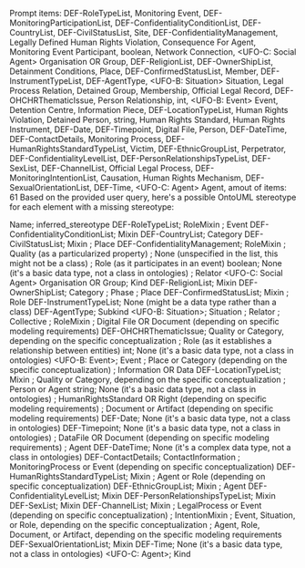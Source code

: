 Prompt items: 
DEF-RoleTypeList, <Monitoring Event> Monitoring Event, DEF-MonitoringParticipationList, DEF-ConfidentialityConditionList, DEF-CountryList, DEF-CivilStatusList, <Site> Site, DEF-ConfidentialityManagement, <Legally Defined Human Rights Violation> Legally Defined Human Rights Violation, <Consequence For Agent> Consequence For Agent, <Monitoring Action Participant> Monitoring Event Participant, boolean, <Network Connection> Network Connection, <UFO-C: Social Agent> Organisation OR Group, DEF-ReligionList, DEF-OwnerShipList, <Detainment Conditions> Detainment Conditions, <Place> Place, DEF-ConfirmedStatusList, <Organisation Member> Member, DEF-InstrumentTypeList, DEF-AgentType, <UFO-B: Situation> Situation, <Legal Process Relation> Legal Process Relation, <Detained Group> Detained Group, <Membership> Membership, <Official Legal Record> Official Legal Record, DEF-OHCHRThematicIssue, <Person Relationship> Person Relationship, int, <UFO-B: Event> Event, <Detention Centre> Detention Centre, <Information Piece> Information Piece, DEF-LocationTypeList, <Human Rights Violation> Human Rights Violation, <Detained Person> Detained Person, string, <Human Rights Standard> Human Rights Standard, <Human Rights Instrument> Human Rights Instrument, DEF-Date, DEF-Timepoint, <Digital File> Digital File, <Natural Person> Person, DEF-DateTime, DEF-ContactDetails, <Monitoring Process> Monitoring Process, DEF-HumanRightsStandardTypeList, <Victim> Victim, DEF-EthnicGroupList, <Perpetrator> Perpetrator, DEF-ConfidentialityLevelList, DEF-PersonRelationshipsTypeList, DEF-SexList, DEF-ChannelList, <Official Legal Process> Official Legal Process, DEF-MonitoringIntentionList, <Causation> Causation, <Human Rights Mechanism> Human Rights Mechanism, DEF-SexualOrientationList, DEF-Time, <UFO-C: Agent> Agent, 
amout of items: 61
 Based on the provided user query, here's a possible OntoUML stereotype for each element with a missing stereotype:

Name; inferred_stereotype
DEF-RoleTypeList; RoleMixin
<Monitoring Event>; Event
DEF-ConfidentialityConditionList; Mixin
DEF-CountryList; Category
DEF-CivilStatusList; Mixin
<Site>; Place
DEF-ConfidentialityManagement; RoleMixin
<Legally Defined Human Rights Violation>; Quality (as a particularized property)
<Consequence For Agent>; None (unspecified in the list, this might not be a class)
<Monitoring Action Participant>; Role (as it participates in an event)
boolean; None (it's a basic data type, not a class in ontologies)
<Network Connection>; Relator
<UFO-C: Social Agent> Organisation OR Group; Kind
DEF-ReligionList; Mixin
DEF-OwnerShipList; Category
<Detainment Conditions>; Phase
<Place>; Place
DEF-ConfirmedStatusList; Mixin
<Organisation Member>; Role
DEF-InstrumentTypeList; None (might be a data type rather than a class)
DEF-AgentType; Subkind
<UFO-B: Situation>; Situation
<Legal Process Relation>; Relator
<Detained Group>; Collective
<Membership>; RoleMixin
<Official Legal Record>; Digital File OR Document (depending on specific modeling requirements)
DEF-OHCHRThematicIssue; Quality or Category, depending on the specific conceptualization
<Person Relationship>; Role (as it establishes a relationship between entities)
int; None (it's a basic data type, not a class in ontologies)
<UFO-B: Event>; Event
<Detention Centre>; Place or Category (depending on the specific conceptualization)
<Information Piece>; Information OR Data
DEF-LocationTypeList; Mixin
<Human Rights Violation>; Quality or Category, depending on the specific conceptualization
<Detained Person>; Person or Agent
string; None (it's a basic data type, not a class in ontologies)
<Human Rights Standard>; HumanRightsStandard OR Right (depending on specific modeling requirements)
<Human Rights Instrument>; Document or Artifact (depending on specific modeling requirements)
DEF-Date; None (it's a basic data type, not a class in ontologies)
DEF-Timepoint; None (it's a basic data type, not a class in ontologies)
<Digital File>; DataFile OR Document (depending on specific modeling requirements)
<Natural Person>; Agent
DEF-DateTime; None (it's a complex data type, not a class in ontologies)
DEF-ContactDetails; ContactInformation
<Monitoring Process>; MonitoringProcess or Event (depending on specific conceptualization)
DEF-HumanRightsStandardTypeList; Mixin
<Victim>; Agent or Role (depending on specific conceptualization)
DEF-EthnicGroupList; Mixin
<Perpetrator>; Agent
DEF-ConfidentialityLevelList; Mixin
DEF-PersonRelationshipsTypeList; Mixin
DEF-SexList; Mixin
DEF-ChannelList; Mixin
<Official Legal Process>; LegalProcess or Event (depending on specific conceptualization)
<MonitoringIntentionList>; IntentionMixin
<Causation>; Event, Situation, or Role, depending on the specific conceptualization
<Human Rights Mechanism>; Agent, Role, Document, or Artifact, depending on the specific modeling requirements
DEF-SexualOrientationList; Mixin
DEF-Time; None (it's a basic data type, not a class in ontologies)
<UFO-C: Agent>; Kind
